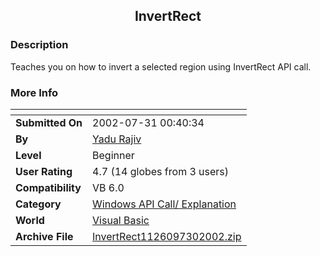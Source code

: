 ﻿<div align="center">

## InvertRect


</div>

### Description

Teaches you on how to invert a selected region using InvertRect API call.
 
### More Info
 


<span>             |<span>
---                |---
**Submitted On**   |2002-07-31 00:40:34
**By**             |[Yadu Rajiv](https://github.com/Planet-Source-Code/PSCIndex/blob/master/ByAuthor/yadu-rajiv.md)
**Level**          |Beginner
**User Rating**    |4.7 (14 globes from 3 users)
**Compatibility**  |VB 6\.0
**Category**       |[Windows API Call/ Explanation](https://github.com/Planet-Source-Code/PSCIndex/blob/master/ByCategory/windows-api-call-explanation__1-39.md)
**World**          |[Visual Basic](https://github.com/Planet-Source-Code/PSCIndex/blob/master/ByWorld/visual-basic.md)
**Archive File**   |[InvertRect1126097302002\.zip](https://github.com/Planet-Source-Code/yadu-rajiv-invertrect__1-37406/archive/master.zip)









